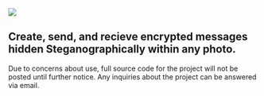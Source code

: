 <img class="ui fluid image" src="https://github.com/lsoriano808/BLVCKMVGIC/blob/master/LOGO_alt.png">

## Create, send, and recieve encrypted messages hidden Steganographically within any photo. 

Due to concerns about use, full source code for the project will not be posted until further notice. Any inquiries about the project can be answered via email.
